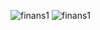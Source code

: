 ![finans1](https://github.com/andreafdev/finans/assets/124641425/43855fb6-4fbf-48d3-b604-002f3adba64f)
![finans1](https://github.com/andreafdev/finans/assets/124641425/44f7b8f4-f7b1-457f-ae44-de9042457cf7)
